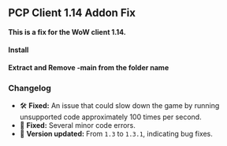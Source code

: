## PCP Client 1.14 Addon Fix

**This is a fix for the WoW client 1.14.**
#### Install 
**Extract and Remove -main from the folder name**
### Changelog
- 🛠 **Fixed:** An issue that could slow down the game by running unsupported code approximately 100 times per second.
- 🐛 **Fixed:** Several minor code errors.
- 🔄 **Version updated:** From `1.3` to `1.3.1`, indicating bug fixes.

